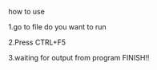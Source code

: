 how to use

1.go to file do you want to run

2.Press CTRL+F5

3.waiting for output from program FINISH!!
